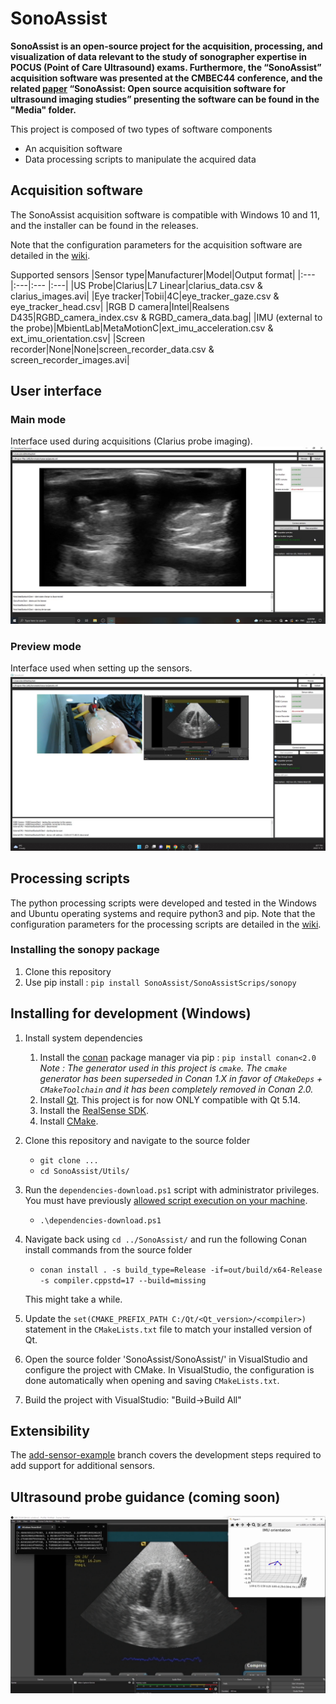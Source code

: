 # SonoAssist

**SonoAssist is an open-source project for the acquisition, processing, and visualization of data relevant to the study of sonographer expertise in POCUS (Point of Care Ultrasound) exams. Furthermore, the “SonoAssist” acquisition software was presented at the CMBEC44 conference, and the related [paper](https://proceedings.cmbes.ca/index.php/proceedings/article/view/952) “SonoAssist: Open source acquisition software for ultrasound imaging studies” presenting the software can be found in the "Media" folder.**

This project is composed of two types of software components
* An acquisition software
* Data processing scripts to manipulate the acquired data

## Acquisition software

The SonoAssist acquisition software is compatible with Windows 10 and 11, and the installer can be found in the releases. 

Note that the configuration parameters for the acquisition software are detailed in the [wiki](https://github.com/OneWizzardBoi/SonoAsist/wiki/Acquisition-software-configuration).

Supported sensors
|Sensor type|Manufacturer|Model|Output format|
|:--- |:---|:--- |:---|
|US Probe|Clarius|L7 Linear|clarius_data.csv & clarius_images.avi|
|Eye tracker|Tobii|4C|eye_tracker_gaze.csv & eye_tracker_head.csv|
|RGB D camera|Intel|Realsens D435|RGBD_camera_index.csv & RGBD_camera_data.bag|
|IMU (external to the probe)|MbientLab|MetaMotionC|ext_imu_acceleration.csv & ext_imu_orientation.csv|
|Screen recorder|None|None|screen_recorder_data.csv & screen_recorder_images.avi|

## User interface

### Main mode
Interface used during acquisitions (Clarius probe imaging).
![](Media/main_mode.jpg)

### Preview mode
Interface used when setting up the sensors.
![](Media/preview_mode.jpg)


## Processing scripts

The python processing scripts were developed and tested in the Windows and Ubuntu operating systems and require python3 and pip.
Note that the configuration parameters for the processing scripts are detailed in the [wiki](https://github.com/OneWizzardBoi/SonoAsist/wiki/Processing-scripts-configuration).

### Installing the sonopy package
1. Clone this repository
2. Use pip install : `pip install SonoAssist/SonoAssistScrips/sonopy`

## Installing for development (Windows)

1. Install system dependencies
   1. Install the [conan](https://conan.io/) package manager via pip : `pip install conan<2.0`
      *Note : The generator used in this project is `cmake`. The `cmake` generator has been superseded in Conan 1.X in favor of `CMakeDeps` + `CMakeToolchain` and it has been completely removed in Conan 2.0.*
   2. Install [Qt](https://www.qt.io/download-open-source?hsCtaTracking=9f6a2170-a938-42df-a8e2-a9f0b1d6cdce%7C6cb0de4f-9bb5-4778-ab02-bfb62735f3e5). This project is for now ONLY compatible with Qt 5.14.
   3. Install the [RealSense SDK](https://www.intelrealsense.com/sdk-2/).
   4. Install [CMake](https://cmake.org/download/).

2. Clone this repository and navigate to the source folder
   - `git clone ...`
   - `cd SonoAssist/Utils/`
3. Run the `dependencies-download.ps1` script with administrator privileges. You must have previously [allowed script execution on your machine](https://docs.microsoft.com/en-us/powershell/module/microsoft.powershell.security/set-executionpolicy?view=powershell-7.1).

   - `.\dependencies-download.ps1`
4. Navigate back using `cd ../SonoAssist/` and run the following Conan install commands from the source folder

   - `conan install . -s build_type=Release -if=out/build/x64-Release -s compiler.cppstd=17 --build=missing`

   This might take a while. 

5. Update the `set(CMAKE_PREFIX_PATH C:/Qt/<Qt_version>/<compiler>)` statement in the `CMakeLists.txt` file to match your installed version of Qt.

6. Open the source folder 'SonoAssist/SonoAssist/' in VisualStudio and configure the project with CMake. In VisualStudio, the configuration is done automatically when opening and saving  `CMakeLists.txt`.

7. Build the project with VisualStudio: "Build->Build All"

## Extensibility

The [add-sensor-example](https://github.com/LATIS-ETS/SonoAssist/tree/add-sensor-example) branch covers the development steps required to add support for additional sensors.

## Ultrasound probe guidance (coming soon)

[![Watch the video](Media/guidance_thumb.png)](https://youtu.be/SEznr8eQr8c)
